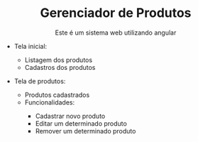 <h1 align="center"> Gerenciador de Produtos </h1>

<p align="center"> Este é um sistema web utilizando angular  </p>

<ul>
  <li> Tela inicial: </li>
    <ul>
      <li>Listagem dos produtos</li>
      <li>Cadastros dos produtos</li>
    </ul>
  </li>
</ul>

<ul>
  <li> Tela de produtos: </li>
    <ul>
      <li>Produtos cadastrados</li>
      <li>Funcionalidades: </li>
      <ul>
      <li>Cadastrar novo produto</li>
      <li>Editar um determinado produto </li>
      <li>Remover um determinado produto </li>
    </ul>
    </ul>
    
  </li>
</ul>
